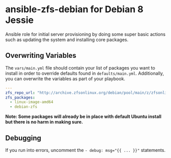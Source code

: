 ansible-zfs-debian for Debian 8 Jessie
============

Ansible role for initial server provisioning by doing some super basic actions such as updating the system and installing core packages.

## Overwriting Variables

The `vars/main.yml` file should contain your list of packages you want to install in order to override defaults found in `defaults/main.yml`. Additionally, you can overwrite the variables as part of your playbook.

```yml
---
zfs_repo_url: "http://archive.zfsonlinux.org/debian/pool/main/z/zfsonlinux/zfsonlinux_6_all.deb" 
zfs_packages:
  - linux-image-amd64
  - debian-zfs
```

__Note: Some packages will already be in place with default Ubuntu install but there is no harm in making sure.__

## Debugging

If you run into errors, uncomment the `- debug: msg="{{ ... }}"` statements.
